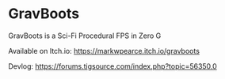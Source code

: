 # GravBoots
GravBoots is a Sci-Fi Procedural FPS in Zero G

Available on Itch.io:
https://markwpearce.itch.io/gravboots

Devlog:
https://forums.tigsource.com/index.php?topic=56350.0
